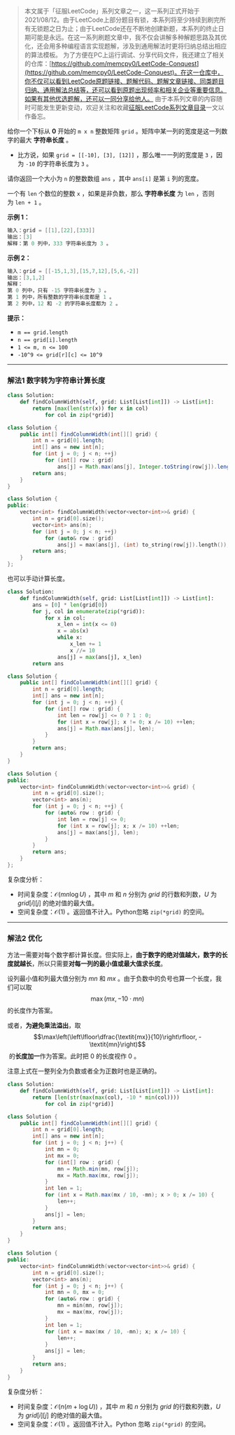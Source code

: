 > 本文属于「征服LeetCode」系列文章之一，这一系列正式开始于2021/08/12。由于LeetCode上部分题目有锁，本系列将至少持续到刷完所有无锁题之日为止；由于LeetCode还在不断地创建新题，本系列的终止日期可能是永远。在这一系列刷题文章中，我不仅会讲解多种解题思路及其优化，还会用多种编程语言实现题解，涉及到通用解法时更将归纳总结出相应的算法模板。
> <b></b>
> 为了方便在PC上运行调试、分享代码文件，我还建立了相关的仓库：[https://github.com/memcpy0/LeetCode-Conquest](https://github.com/memcpy0/LeetCode-Conquest)。在这一仓库中，你不仅可以看到LeetCode原题链接、题解代码、题解文章链接、同类题目归纳、通用解法总结等，还可以看到原题出现频率和相关企业等重要信息。如果有其他优选题解，还可以一同分享给他人。
> <b></b>
> 由于本系列文章的内容随时可能发生更新变动，欢迎关注和收藏[征服LeetCode系列文章目录](https://memcpy0.blog.csdn.net/article/details/119656559)一文以作备忘。

给你一个下标从 **0** 开始的 `m x n` 整数矩阵 `grid` 。矩阵中某一列的宽度是这一列数字的最大 **字符串长度** 。

- 比方说，如果 `grid = [[-10], [3], [12]]` ，那么唯一一列的宽度是 `3` ，因为 `-10` 的字符串长度为 `3` 。

请你返回一个大小为 `n` 的整数数组 `ans` ，其中 `ans[i]` 是第 `i` 列的宽度。

一个有 `len` 个数位的整数 `x` ，如果是非负数，那么 **字符串长度** 为 `len` ，否则为 `len + 1` 。

**示例 1：**
```cpp
输入：grid = [[1],[22],[333]]
输出：[3]
解释：第 0 列中，333 字符串长度为 3 。
```
**示例 2：**
```cpp
输入：grid = [[-15,1,3],[15,7,12],[5,6,-2]]
输出：[3,1,2]
解释：
第 0 列中，只有 -15 字符串长度为 3 。
第 1 列中，所有整数的字符串长度都是 1 。
第 2 列中，12 和 -2 的字符串长度都为 2 。
```
**提示：**
- `m == grid.length`
- `n == grid[i].length`
- `1 <= m, n <= 100`
- `-10^9 <= grid[r][c] <= 10^9`

---
### 解法1 数字转为字符串计算长度
```python
class Solution:
    def findColumnWidth(self, grid: List[List[int]]) -> List[int]:
        return [max(len(str(x)) for x in col) 
            for col in zip(*grid)]
```
```java
class Solution {
    public int[] findColumnWidth(int[][] grid) {
        int n = grid[0].length;
        int[] ans = new int[n];
        for (int j = 0; j < n; ++j) 
            for (int[] row : grid) 
                ans[j] = Math.max(ans[j], Integer.toString(row[j]).length());
        return ans;
    }
}
```
```cpp
class Solution {
public:
    vector<int> findColumnWidth(vector<vector<int>>& grid) {
        int n = grid[0].size();
        vector<int> ans(n);
        for (int j = 0; j < n; ++j)
            for (auto& row : grid)
                ans[j] = max(ans[j], (int) to_string(row[j]).length());
        return ans;
    }
};
```
也可以手动计算长度。
```python
class Solution:
    def findColumnWidth(self, grid: List[List[int]]) -> List[int]:
        ans = [0] * len(grid[0])
        for j, col in enumerate(zip(*grid)):
            for x in col:
                x_len = int(x <= 0)
                x = abs(x)
                while x:
                    x_len += 1
                    x //= 10
                ans[j] = max(ans[j], x_len)
        return ans
```
```java
class Solution {
    public int[] findColumnWidth(int[][] grid) {
        int n = grid[0].length;
        int[] ans = new int[n];
        for (int j = 0; j < n; ++j) {
            for (int[] row : grid) {
                int len = row[j] <= 0 ? 1 : 0;
                for (int x = row[j]; x != 0; x /= 10) ++len;
                ans[j] = Math.max(ans[j], len);
            }
        }
        return ans;
    }
}
```
```cpp
class Solution {
public:
    vector<int> findColumnWidth(vector<vector<int>>& grid) {
        int n = grid[0].size();
        vector<int> ans(n);
        for (int j = 0; j < n; ++j) {
            for (auto& row : grid) {
                int len = row[j] <= 0;
                for (int x = row[j]; x; x /= 10) ++len;
                ans[j] = max(ans[j], len);
            }
        }
        return ans;
    }
};
```
复杂度分析：
- 时间复杂度：$\mathcal{O}(mn\log U)$ ，其中 $m$ 和 $n$ 分别为 $\textit{grid}$ 的行数和列数，$U$ 为 $\textit{grid}[i][j]$ 的绝对值的最大值。
- 空间复杂度：$\mathcal{O}(1)$ 。返回值不计入。Python忽略 `zip(*grid)` 的空间。

---
### 解法2 优化
方法一需要对每个数字都计算长度。但实际上，**由于数字的绝对值越大，数字的长度就越长**，所以只需要**对每一列的最小值或最大值求长度**。

设列最小值和列最大值分别为 $\textit{mn}$ 和 $\textit{mx}$ 。由于负数中的负号也算一个长度，我们可以取
$$\max(\textit{mx}, -10\cdot \textit{mn})$$
的长度作为答案。

或者，**为避免乘法溢出**，取
$$\max\left(\left\lfloor\dfrac{\textit{mx}}{10}\right\rfloor, -\textit{mn}\right)$$​
的**长度加一**作为答案。此时把 $0$ 的长度视作 $0$ 。

注意上式在一整列全为负数或者全为正数时也是正确的。
```python
class Solution:
    def findColumnWidth(self, grid: List[List[int]]) -> List[int]:
        return [len(str(max(max(col), -10 * min(col))))
            for col in zip(*grid)]
```
```java
class Solution {
    public int[] findColumnWidth(int[][] grid) {
        int n = grid[0].length;
        int[] ans = new int[n];
        for (int j = 0; j < n; j++) {
            int mn = 0;
            int mx = 0;
            for (int[] row : grid) {
                mn = Math.min(mn, row[j]);
                mx = Math.max(mx, row[j]);
            }
            int len = 1;
            for (int x = Math.max(mx / 10, -mn); x > 0; x /= 10) {
                len++;
            }
            ans[j] = len;
        }
        return ans;
    }
}
```
```cpp
class Solution {
public:
    vector<int> findColumnWidth(vector<vector<int>>& grid) {
        int n = grid[0].size();
        vector<int> ans(n);
        for (int j = 0; j < n; j++) {
            int mn = 0, mx = 0;
            for (auto& row : grid) {
                mn = min(mn, row[j]);
                mx = max(mx, row[j]);
            }
            int len = 1;
            for (int x = max(mx / 10, -mn); x; x /= 10) {
                len++;
            }
            ans[j] = len;
        }
        return ans;
    }
}
```
复杂度分析：
- 时间复杂度：$\mathcal{O}(n(m+\log U))$ ，其中 $m$ 和 $n$ 分别为 $\textit{grid}$ 的行数和列数，$U$ 为 $\textit{grid}[i][j]$ 的绝对值的最大值。
- 空间复杂度：$\mathcal{O}(1)$ 。返回值不计入。Python 忽略 `zip(*grid)` 的空间。
